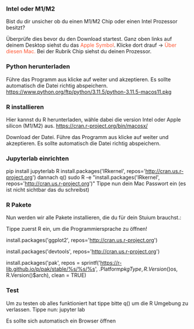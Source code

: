 ### Intel oder M1/M2
Bist du dir unsicher ob du einen M1/M2 Chip oder einen Intel Prozessor besitzt? 

Überprüfe dies bevor du den Download startest. Ganz oben links auf deinem Desktop siehst du das <span style="color: #FF5733">Apple Symbol</span>. Klicke dort drauf -> <span style="color: #FF5733">Über diesen Mac.</span> Bei der Rubrik Chip siehst du deinen Prozessor.


### Python herunterladen

Führe das Programm aus klicke auf weiter und akzeptieren. Es sollte automatisch die Datei richtig abspeichern.
https://www.python.org/ftp/python/3.11.5/python-3.11.5-macos11.pkg

### R installieren
Hier kannst du R herunterladen, wähle dabei die version Intel oder Apple silicon (M1/M2) aus.
https://cran.r-project.org/bin/macosx/

Download der Datei.
Führe das Programm aus klicke auf weiter und akzeptieren. Es sollte automatisch die Datei richtig abspeichern.


### Jupyterlab einrichten
pip install jupyterlab
R
install.packages('IRkernel', repos='http://cran.us.r-project.org')
dannach
q()
sudo R -e "install.packages('IRkernel', repos='http://cran.us.r-project.org')"
Tippe nun dein Mac Passwort ein (es ist nicht sichtbar das du schreibst)


### R Pakete 
Nun werden wir alle Pakete installieren, die du für dein Stuium brauchst.:

Tippe zuerst R ein, um die Programmiersprache zu öffnen!

install.packages('ggplot2', repos='http://cran.us.r-project.org')

install.packages('devtools', repos='http://cran.us.r-project.org')

install.packages('pak', repos = sprintf('https://r-lib.github.io/p/pak/stable/%s/%s/%s', .Platform$pkgType, R.Version()$os, R.Version()$arch), clean = TRUE)

### Test
Um zu testen ob alles funktioniert hat tippe bitte q() um die R Umgebung zu verlassen.
Tippe nun:
jupyter lab

Es sollte sich automatisch ein Browser öffnen